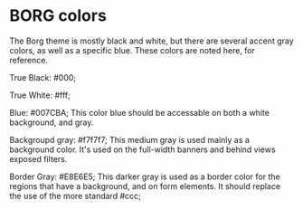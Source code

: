 BORG colors
============

The Borg theme is mostly black and white, but there are several accent gray
colors, as well as a specific blue. These colors are noted here, for reference.

True Black: #000;

True White: #fff;

Blue: #007CBA;
  This color blue should be accessable on both a white background, and gray.

Backgroupd gray: #f7f7f7;
  This medium gray is used mainly as a background color. It's used on the
  full-width banners and behind views exposed filters.

Border Gray: #E8E6E5;
  This darker gray is used as a border color for the regions that have a
  background, and on form elements. It should replace the use of the more
  standard #ccc;

